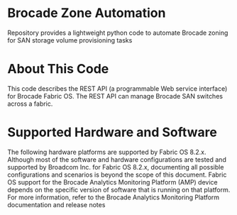 # Brocade Zone Automation
Repository provides a lightweight python code to automate Brocade zoning for SAN storage volume provisioning tasks

# About This Code
This code describes the REST API (a programmable Web service interface) for Brocade Fabric OS. The REST API can manage Brocade SAN switches across a fabric.

# Supported Hardware and Software
The following hardware platforms are supported by Fabric OS 8.2.x.
Although most of the software and hardware configurations are tested and supported by Broadcom Inc. for Fabric OS 8.2.x,
documenting all possible configurations and scenarios is beyond the scope of this document.
Fabric OS support for the Brocade Analytics Monitoring Platform (AMP) device depends on the specific version of software that is
running on that platform. For more information, refer to the Brocade Analytics Monitoring Platform documentation and release notes

